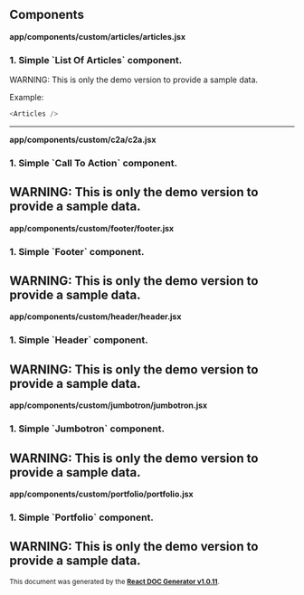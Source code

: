 Components
----------

**app/components/custom/articles/articles.jsx**

### 1. Simple &#x60;List Of Articles&#x60; component.

WARNING: This is only the demo version to provide a sample data.   

Example:   
```js   
<Articles />   
```
-----
**app/components/custom/c2a/c2a.jsx**

### 1. Simple &#x60;Call To Action&#x60; component.

WARNING: This is only the demo version to provide a sample data.
-----
**app/components/custom/footer/footer.jsx**

### 1. Simple &#x60;Footer&#x60; component.

WARNING: This is only the demo version to provide a sample data.
-----
**app/components/custom/header/header.jsx**

### 1. Simple &#x60;Header&#x60; component.

WARNING: This is only the demo version to provide a sample data.
-----
**app/components/custom/jumbotron/jumbotron.jsx**

### 1. Simple &#x60;Jumbotron&#x60; component.

WARNING: This is only the demo version to provide a sample data.
-----
**app/components/custom/portfolio/portfolio.jsx**

### 1. Simple &#x60;Portfolio&#x60; component.

WARNING: This is only the demo version to provide a sample data.
-----

<sub>This document was generated by the <a href="https://github.com/marborkowski/react-doc-generator" target="_blank">**React DOC Generator v1.0.11**</a>.</sub>
